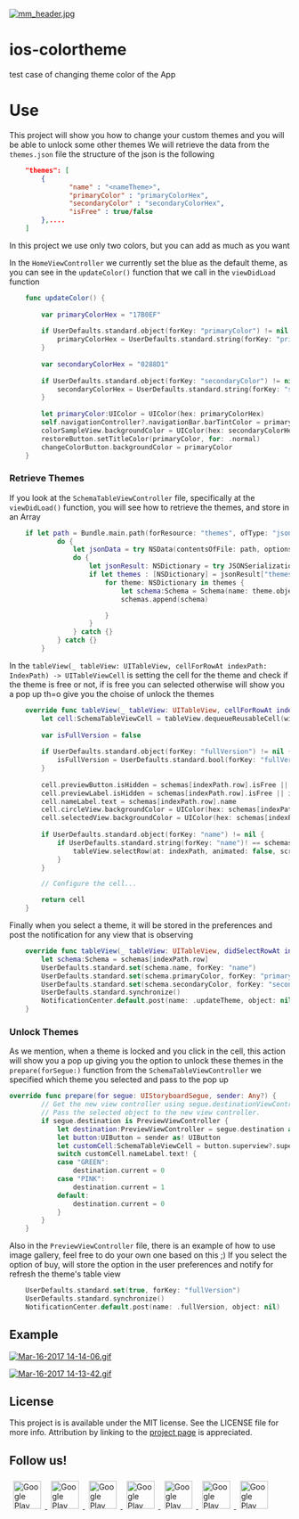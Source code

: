 [![mm_header.jpg](https://s16.postimg.org/674mqlohx/mm_header.jpg)](https://postimg.org/image/dzvaikugx/)

# ios-colortheme
test case of changing theme color of the App

# Use

This project will show you how to change your custom themes and you will be able to unlock some other themes
We will retrieve the data from the `themes.json` file the structure of the json is the following

```json
	"themes": [
        {
               "name" : "<nameTheme>",
               "primaryColor" : "primaryColorHex",
               "secondaryColor" : "secondaryColorHex",
               "isFree" : true/false
        },....
    ]
```

In this project we use only two colors, but you can add as much as you want

In the `HomeViewController` we currently set the blue as the default theme, as you can see in the `updateColor()` function that we call in the `viewDidLoad` function

```swift
	func updateColor() {
        
        var primaryColorHex = "17B0EF"
        
        if UserDefaults.standard.object(forKey: "primaryColor") != nil {
            primaryColorHex = UserDefaults.standard.string(forKey: "primaryColor")!
        }
        
        var secondaryColorHex = "0288D1"
        
        if UserDefaults.standard.object(forKey: "secondaryColor") != nil {
            secondaryColorHex = UserDefaults.standard.string(forKey: "secondaryColor")!
        }
        
        let primaryColor:UIColor = UIColor(hex: primaryColorHex)
        self.navigationController?.navigationBar.barTintColor = primaryColor
        colorSampleView.backgroundColor = UIColor(hex: secondaryColorHex)
        restoreButton.setTitleColor(primaryColor, for: .normal)
        changeColorButton.backgroundColor = primaryColor
    }
```

### Retrieve Themes

If you look at the `SchemaTableViewController` file, specifically at the `viewDidLoad()` function, you will see how to retrieve the themes, and store in an Array

```swift
	if let path = Bundle.main.path(forResource: "themes", ofType: "json") {
            do {
                let jsonData = try NSData(contentsOfFile: path, options: NSData.ReadingOptions.mappedIfSafe)
                do {
                    let jsonResult: NSDictionary = try JSONSerialization.jsonObject(with: jsonData as Data, options: JSONSerialization.ReadingOptions.mutableContainers) as! NSDictionary
                    if let themes : [NSDictionary] = jsonResult["themes"] as? [NSDictionary] {
                        for theme: NSDictionary in themes {
                            let schema:Schema = Schema(name: theme.object(forKey: "name") as! String, primaryColor: theme.object(forKey: "primaryColor") as! String, secondaryColor: theme.object(forKey: "secondaryColor") as! String, isFree: theme.object(forKey: "isFree") as! Bool)
                            schemas.append(schema)

                        }
                    }
                } catch {}
            } catch {}
        }
```

In the `tableView(_ tableView: UITableView, cellForRowAt indexPath: IndexPath) -> UITableViewCell` is setting the cell for the theme and check if the theme is free or not, if is free you can selected otherwise will show you a pop up th=o give you the choise of unlock the themes

```swift
	override func tableView(_ tableView: UITableView, cellForRowAt indexPath: IndexPath) -> UITableViewCell {
        let cell:SchemaTableViewCell = tableView.dequeueReusableCell(withIdentifier: "Cell", for: indexPath) as! SchemaTableViewCell
        
        var isFullVersion = false
        
        if UserDefaults.standard.object(forKey: "fullVersion") != nil {
            isFullVersion = UserDefaults.standard.bool(forKey: "fullVersion")
        }
        
        cell.previewButton.isHidden = schemas[indexPath.row].isFree || isFullVersion
        cell.previewLabel.isHidden = schemas[indexPath.row].isFree || isFullVersion
        cell.nameLabel.text = schemas[indexPath.row].name
        cell.circleView.backgroundColor = UIColor(hex: schemas[indexPath.row].primaryColor)
        cell.selectedView.backgroundColor = UIColor(hex: schemas[indexPath.row].secondaryColor)
        
        if UserDefaults.standard.object(forKey: "name") != nil {
            if UserDefaults.standard.string(forKey: "name")! == schemas[indexPath.row].name {
                tableView.selectRow(at: indexPath, animated: false, scrollPosition: .none)
            }
        }

        // Configure the cell...

        return cell
    }
```

Finally when you select a theme, it will be stored in the preferences and post the notification for any view that is observing

```swift
	override func tableView(_ tableView: UITableView, didSelectRowAt indexPath: IndexPath) {
        let schema:Schema = schemas[indexPath.row]
        UserDefaults.standard.set(schema.name, forKey: "name")
        UserDefaults.standard.set(schema.primaryColor, forKey: "primaryColor")
        UserDefaults.standard.set(schema.secondaryColor, forKey: "secondaryColor")
        UserDefaults.standard.synchronize()
        NotificationCenter.default.post(name: .updateTheme, object: nil)
    }
```

### Unlock Themes

As we mention, when a theme is locked and you click in the cell, this action will show you a pop up giving you the option to unlock these themes in the `prepare(forSegue:)` function from the `SchemaTableViewController` we specified which theme you selected and pass to the pop up

```swift
override func prepare(for segue: UIStoryboardSegue, sender: Any?) {
        // Get the new view controller using segue.destinationViewController.
        // Pass the selected object to the new view controller.
        if segue.destination is PreviewViewController {
            let destination:PreviewViewController = segue.destination as! PreviewViewController
            let button:UIButton = sender as! UIButton
            let customCell:SchemaTableViewCell = button.superview?.superview as! SchemaTableViewCell
            switch customCell.nameLabel.text! {
            case "GREEN":
                destination.current = 0
            case "PINK":
                destination.current = 1
            default:
                destination.current = 0
            }
        }
    }
```

Also in the `PreviewViewController` file, there is an example of how to use image gallery, feel free to do your own one based on this ;)
If you select the option of buy, will store the option in the user preferences and notify for refresh the theme's table view

```swift
	UserDefaults.standard.set(true, forKey: "fullVersion")
	UserDefaults.standard.synchronize()
	NotificationCenter.default.post(name: .fullVersion, object: nil)
```

## Example

[![Mar-16-2017 14-14-06.gif](https://s14.postimg.org/4tdljxmgx/Mar_16_2017_14_14_06.gif)](https://postimg.org/image/43ut7klx9/)

[![Mar-16-2017 14-13-42.gif](https://s28.postimg.org/ugtpn9lhp/Mar_16_2017_14_13_42.gif)](https://postimg.org/image/kwa30dw5l/)

## License

This project is is available under the MIT license. See the LICENSE file for more info. Attribution by linking to the [project page](https://github.com/RomeRock/ios-colortheme) is appreciated.

## Follow us!

<div>
<a href="http://romerock.com"> <img style="max-width: 100%; margin:7" src="https://avatars3.githubusercontent.com/u/23345883?v=3&s=200=true" alt="Google Play" height="50px" /> </a><a href="https://www.facebook.com/romerockapps/?ref=page_internal"> <img style="max-width: 100%; margin:7" src="https://s18.postimg.org/6sjokzpd5/facebook_icon.png=true" alt="Google Play" height="50px" /> </a><a href="https://twitter.com/romerock_apps"> <img style="max-width: 100%; margin:7" src="https://s18.postimg.org/w2eg82w4p/twitter_icon.png=true" alt="Google Play" height="50px" /> </a><a href="https://play.google.com/store/apps/dev?id=5841338539930209563"> <img style="max-width: 100%; margin:7" src="https://s18.postimg.org/n29unw015/android_icon.png=true" alt="Google Play" height="50px" /> </a><a href="https://itunes.apple.com/us/developer/rome-rock-llc/id1190244007"> <img style="max-width: 100%; margin:7" src="https://s18.postimg.org/leap98m5l/ios_icon.png=true" alt="Google Play" height="50px" /> </a><a href="https://github.com/RomeRock"> <img style="max-width: 100%; margin:7" src="https://s18.postimg.org/wpdcxlt0p/github_icon.png=true" alt="Google Play" height="50px" /> </a><a href="https://www.youtube.com/channel/UCcSLNuTYC7qJhOKQ4CpseRA"> <img style="max-width: 100%; margin:7" src="https://s18.postimg.org/w4ybuwzs9/youtube_icon.png=true" alt="Google Play" height="50px" /> </a>
</div>